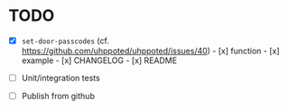 # TODO

- [x] `set-door-passcodes` (cf. https://github.com/uhppoted/uhppoted/issues/40)
      - [x] function
      - [x] example
      - [x] CHANGELOG
      - [x] README

- [ ] Unit/integration tests
- [ ] Publish from github

